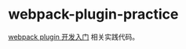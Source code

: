 # webpack-plugin-practice

[webpack plugin 开发入门](https://xuwenchao.site/blogs/webpack-write-a-plugin.html) 相关实践代码。
